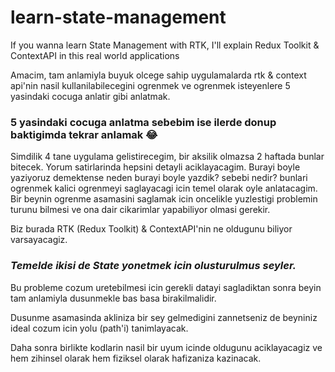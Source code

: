 # learn-state-management
If you wanna learn State Management with RTK, I'll explain Redux Toolkit &amp; ContextAPI in this real world applications


Amacim, tam anlamiyla buyuk olcege sahip uygulamalarda rtk & context api'nin nasil kullanilabilecegini ogrenmek ve ogrenmek isteyenlere 5 yasindaki cocuga anlatir gibi anlatmak.

### 5 yasindaki cocuga anlatma sebebim ise ilerde donup baktigimda tekrar anlamak 😂

Simdilik 4 tane uygulama gelistirecegim, bir aksilik olmazsa 2 haftada bunlar bitecek. Yorum satirlarinda hepsini detayli aciklayacagim.
Burayi boyle yaziyoruz demektense neden burayi boyle yazdik? sebebi nedir? bunlari ogrenmek kalici ogrenmeyi saglayacagi icin temel olarak oyle anlatacagim.
Bir beynin ogrenme asamasini saglamak icin oncelikle yuzlestigi problemin turunu bilmesi ve ona dair cikarimlar yapabiliyor olmasi gerekir.

Biz burada RTK (Redux Toolkit) & ContextAPI'nin ne oldugunu biliyor varsayacagiz. 

### *Temelde ikisi de State yonetmek icin olusturulmus seyler.*

Bu probleme cozum uretebilmesi icin gerekli datayi sagladiktan sonra beyin tam anlamiyla dusunmekle bas basa birakilmalidir. 

Dusunme asamasinda akliniza bir sey gelmedigini zannetseniz de beyniniz ideal cozum icin yolu (path'i) tanimlayacak. 

Daha sonra birlikte kodlarin nasil bir uyum icinde oldugunu aciklayacagiz ve hem zihinsel olarak hem fiziksel olarak hafizaniza kazinacak. 

